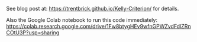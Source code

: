 See blog post at: <https://trentbrick.github.io/Kelly-Criterion/> for details.

Also the Google Colab notebook to run this code immediately: <https://colab.research.google.com/drive/1Fw8btygHEv9wfnGPWZvdFdlZRnCOtU3P?usp=sharing>